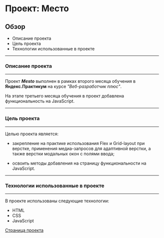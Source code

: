 # Проект: Место

## Обзор

* Описание проекта
* Цель проекта
* Технологии использованные в проекте
---
### Описание проекта
---
Проект ***Mesto*** выполнен в рамках второго месяца обучения в **Яндекс.Практикум** на курсе *"Веб-разработчик плюс"*.

На этапе третьего месяца обучения в проект добавлена функциональность на JavaScript.

---
### Цель проекта
---
Целью проекта является:
- закрепление на практике использования Flex и Grid-layout при верстке, применения медиа-запросов для адаптивной верстки, а также верстки модальных окон с полями ввода;

- освоить методы добавления на страницу функциональности на JavaScript.
---
### Технологии использованные в проекте
---
В проекте использованы следующие технологии:
- HTML
- CSS
- JavaScript

[Страница проекта](https://ruslanyar.github.io/mesto-project/)
